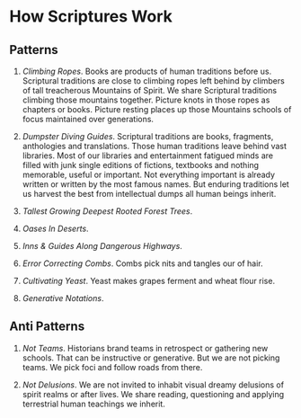 # How Scriptures Work

## Patterns

1. _Climbing Ropes_. Books are products of human traditions before us. Scriptural traditions are close to climbing ropes left behind by climbers of tall treacherous Mountains of Spirit. We share Scriptural traditions climbing those mountains together. Picture knots in those ropes as chapters or books. Picture resting places up those Mountains schools of focus maintained over generations.  

1. _Dumpster Diving Guides_. Scriptural traditions are books, fragments, anthologies and translations. Those human traditions leave behind vast libraries. Most of our libraries and entertainment fatigued minds are filled with junk single editions of fictions, textbooks and nothing memorable, useful or important. Not everything important is already written or written by the most famous names. But enduring traditions let us harvest the best from intellectual dumps all human beings inherit.

1. _Tallest Growing Deepest Rooted Forest Trees_. 


1. _Oases In Deserts_. 

1. _Inns & Guides Along Dangerous Highways_. 

1. _Error Correcting Combs_. Combs pick nits and tangles our of hair.

1. _Cultivating Yeast_. Yeast makes grapes ferment and wheat flour rise.

1. _Generative Notations_. 


## Anti Patterns

1. _Not Teams_. Historians brand teams in retrospect or gathering new schools. That can be instructive or generative. But we are not picking teams. We pick foci and follow roads from there.

1. _Not Delusions_. We are not invited to inhabit visual dreamy delusions of spirit realms or after lives. We share reading, questioning and applying terrestrial human teachings we inherit.

